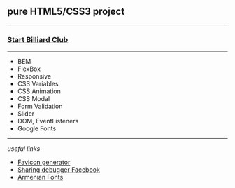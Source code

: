 ## pure HTML5/CSS3 project
---
### [Start Billiard Club](https://martirossahakyan.github.io/Billiard_Club/)
 ---
- BEM
- FlexBox
- Responsive
- CSS Variables
- CSS Animation
- CSS Modal
- Form Validation
- Slider
- DOM, EventListeners
- Google Fonts
---
*useful links*
- [Favicon generator](https://www.favicon-generator.org/)
- [Sharing debugger Facebook](https://developers.facebook.com/tools/debug/)
- [Armenian Fonts](https://armenia.renderforest.com/eng-pages/free-fonts.html)
